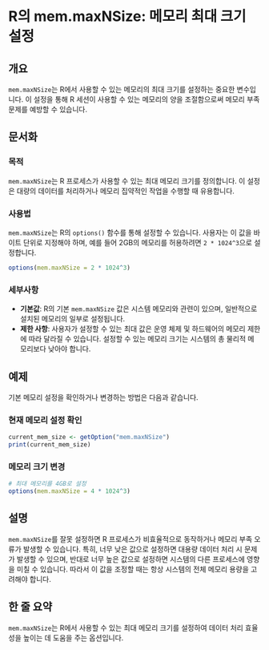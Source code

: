 <!--
Meta Description: # R의 mem.maxNSize: 메모리 최대 크기 설정 ## 개요 `mem.maxNSize`는 R에서 사용할 수 있는 메모리의 최대 크기를 설정하는 중요한 변수입니다. 이 설정을 통해 R 세션이 사용할 수 있는 메모리의 양을 조절함으로써 메모리 부족 문제를 예방할 수...
Meta Keywords: 메모리, mem, maxnsize, 있습니다, 사용할
-->

# R의 mem.maxNSize: 메모리 최대 크기 설정

## 개요
`mem.maxNSize`는 R에서 사용할 수 있는 메모리의 최대 크기를 설정하는 중요한 변수입니다. 이 설정을 통해 R 세션이 사용할 수 있는 메모리의 양을 조절함으로써 메모리 부족 문제를 예방할 수 있습니다.

## 문서화
### 목적
`mem.maxNSize`는 R 프로세스가 사용할 수 있는 최대 메모리 크기를 정의합니다. 이 설정은 대량의 데이터를 처리하거나 메모리 집약적인 작업을 수행할 때 유용합니다.

### 사용법
`mem.maxNSize`는 R의 `options()` 함수를 통해 설정할 수 있습니다. 사용자는 이 값을 바이트 단위로 지정해야 하며, 예를 들어 2GB의 메모리를 허용하려면 `2 * 1024^3`으로 설정합니다.

```R
options(mem.maxNSize = 2 * 1024^3)
```

### 세부사항
- **기본값**: R의 기본 `mem.maxNSize` 값은 시스템 메모리와 관련이 있으며, 일반적으로 설치된 메모리의 일부로 설정됩니다.
- **제한 사항**: 사용자가 설정할 수 있는 최대 값은 운영 체제 및 하드웨어의 메모리 제한에 따라 달라질 수 있습니다. 설정할 수 있는 메모리 크기는 시스템의 총 물리적 메모리보다 낮아야 합니다.

## 예제
기본 메모리 설정을 확인하거나 변경하는 방법은 다음과 같습니다.

### 현재 메모리 설정 확인
```R
current_mem_size <- getOption("mem.maxNSize")
print(current_mem_size)
```

### 메모리 크기 변경
```R
# 최대 메모리를 4GB로 설정
options(mem.maxNSize = 4 * 1024^3)
```

## 설명
`mem.maxNSize`를 잘못 설정하면 R 프로세스가 비효율적으로 동작하거나 메모리 부족 오류가 발생할 수 있습니다. 특히, 너무 낮은 값으로 설정하면 대용량 데이터 처리 시 문제가 발생할 수 있으며, 반대로 너무 높은 값으로 설정하면 시스템의 다른 프로세스에 영향을 미칠 수 있습니다. 따라서 이 값을 조정할 때는 항상 시스템의 전체 메모리 용량을 고려해야 합니다.

## 한 줄 요약
`mem.maxNSize`는 R에서 사용할 수 있는 최대 메모리 크기를 설정하여 데이터 처리 효율성을 높이는 데 도움을 주는 옵션입니다.